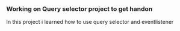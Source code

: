 ### Working on Query selector project to get handon

In this project i learned how to use query selector and eventlistener
